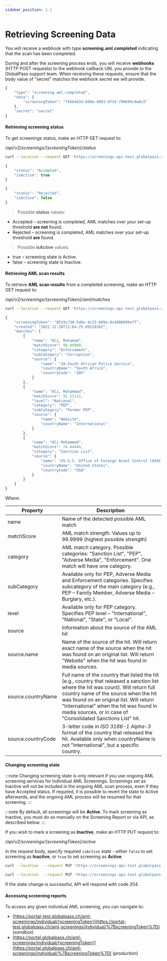 ```yaml
---
sidebar_position: 1.1
---
```


# Retrieving Screening Data

You will receive a webhook with type **screening.aml.completed** indicating that the scan has been completed.

During and after the screening process ends, you will receive **webhooks** (HTTP POST requests) to the webhook callback URL you provide to the GlobalPass support team. When receiving these requests, ensure that the body value of "secret" matches the webhook secret we will provide.

```js title="Example webhook"
{
    "type": "screening.aml.completed",
    "data": {
        "screeningToken": "f4564d3d-69de-4093-971d-796699c0e8c5"
    },
    "secret": "secret"
}
```

#### Retrieving screening status

To get screenings status, make an HTTP GET request to:

_/api/v2/screenings/{screeningToken}/status_

```bash title="Example request"
curl --location --request GET 'https://screenings-api-test.globalpass.ch/api/v2/screenings/f4564d3d-69de-4093-971d-796699c0e8c5/status' --header 'Authorization: Bearer {your_access_token}'
```

```js title="Example response #1"
{
    "status": "Accepted",
    "isActive": true
}
```

```js title="Example response #2"
{
    "status": "Rejected",
    "isActive": false
}
```

> Possible **status** values:

- Accepted – screening is completed, AML matches over your set-up threshold **are not** found.
- Rejected – screening is completed, AML matches over your set-up threshold **are** found.

> Possible **isActive** values:

- true – screening state is Active.
- false – screening state is Inactive.

#### Retrieving AML scan results

To retrieve **AML scan results** from a completed screening, make an HTTP GET request to:

_/api/v2/screenings/{screeningToken}/aml/matches_

```bash title="Example request"
curl --location --request GET 'https://screenings-api-test.globalpass.ch/api/v2/screenings/9519c730-5d6e-4c23-b89a-8c4d06899e7f/aml/matches' --header 'Authorization: Bearer {your_access_token}'
```

```js title="Example response"
{
    "screeningToken": "9519c730-5d6e-4c23-b89a-8c4d06899e7f",
    "created": "2022-12-28T11:04:25.0931836Z",
    "matches": [
        {
            "name": "Ali, Muhamad",
            "matchScore": 99.99999,
            "category": "Enforcement",
            "subCategory": "Corruption",
            "source": {
                "name": "ZA-South African Police Service",
                "countryName": "South Africa",
                "countryCode": "ZAF"
            }
        },
        {
            "name": "Ali, Mohammad",
            "matchScore": 91.11111,
            "level": "National",
            "category": "PEP",
            "subCategory": "Former PEP",
            "source": {
                "name": "Website",
                "countryName": "International"
            }
        },
        {
            "name": "Ali Mohammed",
            "matchScore": 74.44444,
            "category": "Sanction List",
            "source": {
                "name": "US-U.S. Office of Foreign Asset Control (OFAC) - SDN List",
                "countryName": "United States",
                "countryCode": "USA"
            }
        }
    ]
}
```

Where:

| Property           | Description                                                                                                                                                                                                                                                                                                                       |
| ------------------ | --------------------------------------------------------------------------------------------------------------------------------------------------------------------------------------------------------------------------------------------------------------------------------------------------------------------------------- |
| name               | Name of the detected possible AML match                                                                                                                                                                                                                                                                                           |
| matchScore         | AML match strength. Values up to 99.9999 (highest possible strength)                                                                                                                                                                                                                                                              |
| category           | AML match category. Possible categories: "Sanction List", "PEP", "Adverse Media", "Enforcement". One match will have one category.                                                                                                                                                                                                |
| subCategory        | Available only for PEP, Adverse Media and Enforcement categories. Specifies subcategory of the main category (e.g., PEP – Family Member, Adverse Media – Burglary, etc.).                                                                                                                                                         |
| level              | Available only for PEP category. Specifies PEP level – "International", "National", "State", or "Local".                                                                                                                                                                                                                          |
| source             | Information about the source of the AML hit                                                                                                                                                                                                                                                                                       |
| source.name        | Name of the source of the hit. Will return exact name of the source when the hit was found on an original list. Will return "Website" when the hit was found in media sources.                                                                                                                                                    |
| source.countryName | Full name of the country that listed the hit (e.g., country that released a sanction list where the hit was count). Will return full country name of the source when the hit was found on an original list. Will return "International" when the hit was found in media sources, or in case of "Consolidated Sanctions List" hit. |
| source.countryCode | 3-letter code in _ISO 3166-1 Alpha-3_ format of the country that released the hit. Available only when countryName is not "International", but a specific country.                                                                                                                                                                |

#### Changing screening state

:::note
Changing screening state is only relevant if you use ongoing AML screening services for Individual AML Screenings. Screenings set as Inactive will not be included in the ongoing AML scan process, even if they have Accepted status. If required, it is possible to revert the state to Active afterwards, and the ongoing AML process will be resumed for that screening.
:::

:::note
By default, all screenings will be **Active**. To mark screening as Inactive, you must do so manually on the Screening Report or via API, as described below.
:::

If you wish to mark a screening as **Inactive**, make an HTTP PUT request to:

_/api/v2/screenings/{screeningToken}/active_

In the request body, specify required `isActive` state - either `false` to set screening as **Inactive**, or `true` to set screening as **Active**.

```bash title="Example request - setting state as Inactive"
curl --location  --request PUT 'https://screenings-api-test.globalpass.ch/api/v2/screenings/9519c730-5d6e-4c23-b89a-8c4d06899e7f/active' --header 'Authorization: Bearer {your_access_token}'\-H 'Content-Type: application/json' \-d '{"isActive": false}'
```

```bash title="Example request - setting state as Active"
curl --location  --request PUT 'https://screenings-api-test.globalpass.ch/api/v2/screenings/9519c730-5d6e-4c23-b89a-8c4d06899e7f/active' --header 'Authorization: Bearer {your_access_token}'\-H 'Content-Type: application/json' \-d '{"isActive": true}'
```

If the state change is successful, API will respond with code 204.

#### Accessing screening reports

To access any given individual AML screening, you can navigate to:

- [https://portal-test.globalpass.ch/aml-screenings/individual/{screeningToken}](https://portal-test.globalpass.ch/aml-screenings/individual/%7BscreeningToken%7D) (_sandbox_)
- [https://portal.globalpass.ch/aml-screenings/individual/{screeningToken}](https://portal.globalpass.ch/aml-screenings/individual/%7BscreeningToken%7D) (_production_)
